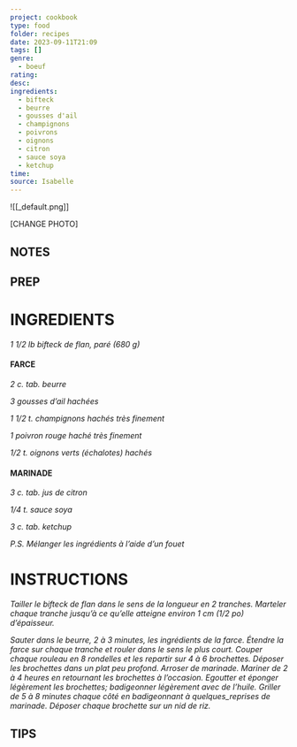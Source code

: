 ```yaml
---
project: cookbook
type: food
folder: recipes
date: 2023-09-11T21:09
tags: []
genre:
  - boeuf
rating: 
desc: 
ingredients:
  - bifteck
  - beurre
  - gousses d'ail
  - champignons
  - poivrons
  - oignons
  - citron
  - sauce soya
  - ketchup
time: 
source: Isabelle
---
```


![[_default.png]]

[CHANGE PHOTO]


## NOTES




## PREP


# INGREDIENTS

_1 1/2 lb bifteck de flan, paré (680 g)_


#### FARCE

_2 c. tab. beurre_

_3 gousses d’ail hachées_

_1 1/2 t. champignons hachés très finement_

_1 poivron rouge haché très finement_

_1/2 t. oignons verts (échalotes) hachés_

#### MARINADE


_3 c. tab. jus de citron_

_1/4 t. sauce soya_

_3 c. tab. ketchup_

_P.S. Mélanger les ingrédients à l’aide d’un_
_fouet_


# INSTRUCTIONS

_Tailler le bifteck de flan dans le sens de la longueur_
_en 2 tranches. Marteler chaque tranche_
_jusqu’à ce qu’elle atteigne environ 1 cm (1/2 po)_
_d’épaisseur._

_Sauter dans le beurre, 2 à 3 minutes, les ingrédients_
_de la farce. Étendre la farce sur chaque_
_tranche et rouler dans le sens le plus court._
_Couper chaque rouleau en 8 rondelles et les_
_repartir sur 4 à 6 brochettes. Déposer les brochettes_
_dans un plat peu profond. Arroser de_
_marinade. Mariner de 2 à 4 heures en retournant_
_les brochettes à l’occasion. Egoutter_
_et éponger légèrement les brochettes; badigeonner_
_légèrement avec de l’huile. Griller_
_de 5 à 8 minutes chaque côté en badigeonnant_
_à quelques_reprises de marinade. Déposer_
_chaque brochette sur un nid de riz._




## TIPS



